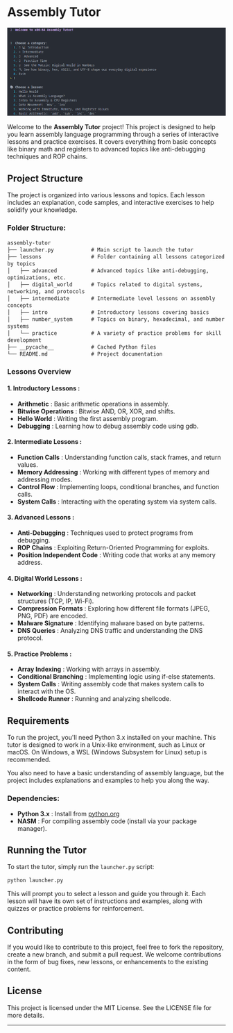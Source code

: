 # Assembly Tutor

![1746619148907](image/README/1746619148907.png)

Welcome to the **Assembly Tutor** project! This project is designed to help you learn assembly language programming through a series of interactive lessons and practice exercises. It covers everything from basic concepts like binary math and registers to advanced topics like anti-debugging techniques and ROP chains.

## Project Structure

The project is organized into various lessons and topics. Each lesson includes an explanation, code samples, and interactive exercises to help solidify your knowledge.

### Folder Structure:

```
assembly-tutor
├── launcher.py            # Main script to launch the tutor
├── lessons                # Folder containing all lessons categorized by topics
│   ├── advanced           # Advanced topics like anti-debugging, optimizations, etc.
│   ├── digital_world      # Topics related to digital systems, networking, and protocols
│   ├── intermediate       # Intermediate level lessons on assembly concepts
│   ├── intro              # Introductory lessons covering basics
│   ├── number_system      # Topics on binary, hexadecimal, and number systems
│   └── practice           # A variety of practice problems for skill development
├── __pycache__            # Cached Python files
└── README.md              # Project documentation
```

### Lessons Overview

#### 1.  **Introductory Lessons** :

* **Arithmetic** : Basic arithmetic operations in assembly.
* **Bitwise Operations** : Bitwise AND, OR, XOR, and shifts.
* **Hello World** : Writing the first assembly program.
* **Debugging** : Learning how to debug assembly code using gdb.

#### 2.  **Intermediate Lessons** :

* **Function Calls** : Understanding function calls, stack frames, and return values.
* **Memory Addressing** : Working with different types of memory and addressing modes.
* **Control Flow** : Implementing loops, conditional branches, and function calls.
* **System Calls** : Interacting with the operating system via system calls.

#### 3.  **Advanced Lessons** :

* **Anti-Debugging** : Techniques used to protect programs from debugging.
* **ROP Chains** : Exploiting Return-Oriented Programming for exploits.
* **Position Independent Code** : Writing code that works at any memory address.

#### 4.  **Digital World Lessons** :

* **Networking** : Understanding networking protocols and packet structures (TCP, IP, Wi-Fi).
* **Compression Formats** : Exploring how different file formats (JPEG, PNG, PDF) are encoded.
* **Malware Signature** : Identifying malware based on byte patterns.
* **DNS Queries** : Analyzing DNS traffic and understanding the DNS protocol.

#### 5.  **Practice Problems** :

* **Array Indexing** : Working with arrays in assembly.
* **Conditional Branching** : Implementing logic using if-else statements.
* **System Calls** : Writing assembly code that makes system calls to interact with the OS.
* **Shellcode Runner** : Running and analyzing shellcode.

## Requirements

To run the project, you'll need Python 3.x installed on your machine. This tutor is designed to work in a Unix-like environment, such as Linux or macOS. On Windows, a WSL (Windows Subsystem for Linux) setup is recommended.

You also need to have a basic understanding of assembly language, but the project includes explanations and examples to help you along the way.

### Dependencies:

* **Python 3.x** : Install from [python.org](https://www.python.org/downloads/)
* **NASM** : For compiling assembly code (install via your package manager).

## Running the Tutor

To start the tutor, simply run the `launcher.py` script:

```bash
python launcher.py
```

This will prompt you to select a lesson and guide you through it. Each lesson will have its own set of instructions and examples, along with quizzes or practice problems for reinforcement.

## Contributing

If you would like to contribute to this project, feel free to fork the repository, create a new branch, and submit a pull request. We welcome contributions in the form of bug fixes, new lessons, or enhancements to the existing content.

## License

This project is licensed under the MIT License. See the LICENSE file for more details.

---
